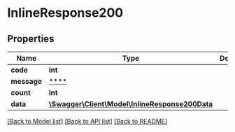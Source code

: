 # InlineResponse200

## Properties
Name | Type | Description | Notes
------------ | ------------- | ------------- | -------------
**code** | **int** |  | [optional] 
**message** | [****](.md) |  | [optional] 
**count** | **int** |  | [optional] 
**data** | [**\Swagger\Client\Model\InlineResponse200Data**](InlineResponse200Data.md) |  | [optional] 

[[Back to Model list]](../../README.md#documentation-for-models) [[Back to API list]](../../README.md#documentation-for-api-endpoints) [[Back to README]](../../README.md)

